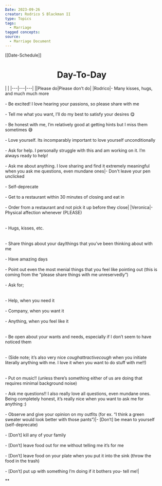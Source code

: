 ```yaml
---
Date: 2023-09-26
creator: Rodrico S Blackman II
type: Topics
tags:
  - Marriage
tagged concepts: 
source:
  - Marriage Document
---
```



[[Date-Schedule]]
<h1 style="text-align: center;">Day-To-Day</h1>

| |
|---|---|---|
||Please do|Please don’t do|
|Rodrico|- Many kisses, hugs, and much much more<br>    <br>- Be excited! I love hearing your passions, so please share with me <br>    <br>- Tell me what you want, I’ll do my best to satisfy your desires 😋<br>    <br>- Be honest with me, I’m relatively good at getting hints but I miss them sometimes 😅<br>    <br>- Love yourself. Its incomparably important to love yourself unconditionally<br>    <br>- Ask for help. I personally struggle with this and am working on it. I’m always ready to help!<br>    <br>- Ask me about anything. I love sharing and find it extremely meaningful when you ask me questions, even mundane ones|- Don't leave your pen unclicked<br>    <br>- Self-deprecate<br>    <br>- Get to a restaurant within 30 minutes of closing and eat in<br>    <br>- Order from a restaurant and not pick it up before they close|
|Veronica|- Physical affection whenever (PLEASE)<br>    <br><br>- Hugs, kisses, etc.<br>    <br><br>- Share things about your day/things that you’ve been thinking about with me<br>    <br>- Have amazing days<br>    <br>- Point out even the most menial things that you feel like pointing out (this is coming from the “please share things with me unreservedly”)<br>    <br>- Ask for;<br>    <br><br>- Help, when you need it<br>    <br>- Company, when you want it<br>    <br>- Anything, when you feel like it<br>    <br><br>- Be open about your wants and needs, especially if I don’t seem to have noticed them<br>    <br><br>- (Side note; it’s also very nice *coughattractivecough* when you initiate literally anything with me. I love it when you want to do stuff with me!!)<br>    <br><br>- Put on music!! (unless there’s something either of us are doing that requires minimal background noise)<br>    <br>- Ask me questions!! I also really love all questions, even mundane ones. Being completely honest, it’s really nice when you want to ask me for anything :) <br>    <br>- Observe and give your opinion on my outfits (for ex. “I think a green sweater would look better with those pants”)|- [Don’t] be mean to yourself (self-deprecate)<br>    <br>- [Don’t] kill any of your family<br>    <br>- [Don’t] leave food out for me without telling me it’s for me<br>    <br>- [Don’t] leave food on your plate when you put it into the sink (throw the food in the trash)<br>    <br>- [Don’t] put up with something I’m doing if it bothers you- tell me!|



**